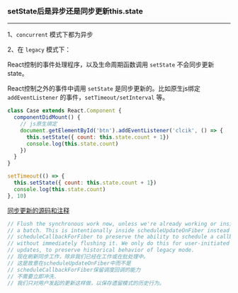 ### setState后是异步还是同步更新this.state

---
1、`concurrent` 模式下都为异步

2、在 `legacy` 模式下：

React控制的事件处理程序，以及生命周期函数调用 `setState` 不会同步更新state。

React控制之外的事件中调用 `setState` 是同步更新的。比如原生js绑定 `addEventListener` 的事件，`setTimeout/setInterval` 等。

```javascript
class Case extends React.Component {
  componentDidMount() {
    // js原生绑定
    document.getElementById('btn').addEventListener('clcik', () => {
      this.setState({ count: this.state.count + 1})
      console.log(this.state.count)
    })
  }
}

setTimeout(() => {
  this.setState({ count: this.state.count + 1})
  console.log(this.state.count)
}, 10) 
```

[同步更新的源码和注释](https://github.com/facebook/react/blob/v17.0.2/packages/react-reconciler/src/ReactFiberWorkLoop.new.js#L593)

```javascript
// Flush the synchronous work now, unless we're already working or inside
// a batch. This is intentionally inside scheduleUpdateOnFiber instead of
// scheduleCallbackForFiber to preserve the ability to schedule a callback
// without immediately flushing it. We only do this for user-initiated
// updates, to preserve historical behavior of legacy mode.
// 现在刷新同步工作，除非我们已经在工作或在批处理中。
// 这是故意在scheduleUpdateOnFiber中而不是
// scheduleCallbackForFiber保留调度回调的能力
// 不需要立即冲洗.
// 我们只对用户发起的更新这样做，以保存遗留模式的历史行为。
```
